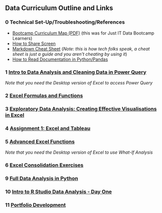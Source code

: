 ## Data Curriculum Outline and Links

### 0 Technical Set-Up/Troubleshooting/References
  - [Bootcamp Curriculum Map (PDF)](./Just_IT_Skills_Bootcamp_in_Data_Technician_Curriculum.pdf) (this was for Just IT Data Bootcamp Learners)
  - [How to Share Screen](./How_to_Share_Screen.md)
  - [Markdown Cheat Sheet](https://github.com/lifeparticle/Markdown-Cheatsheet) (*Note: this is how tech folks speak, a cheat sheet is just a guide and you aren't cheating by using it*)
  - [How to Read Documentation in Python/Pandas](https://learncodethehardway.com/blog/25-how-to-read-programmer-documentation/)
### 1 [Intro to Data Analysis and Cleaning Data in Power Query](./01%20Intro%20to%20Data%20Analysis%20and%20Excel) 
*Note that you need the Desktop version of Excel to access Power Query*
### 2 [Excel Formulas and Functions](./02%20Excel%20Formulas%20and%20Functions)
### 3 [Exploratory Data Analysis: Creating Effective Visualisations in Excel](./03%20Data%20Visualisations%20in%20Excel)
### 4 [Assignment 1: Excel and Tableau](./04%20Assignment1)
### 5 [Advanced Excel Functions](05%20Advanced_Excel_Functions)
*Note that you need the Desktop version of Excel to use What-If Analysis*
### 6 [Excel Consolidation Exercises](./06%20Excel_Consolidation_Exercises)
### 9 [Full Data Analysis in Python](./09%20Python%20Data%20Analysis)
### 10 [Intro to R Studio Data Analysis - Day One](./10%20R%20Studio%20Data%20Analysis)
### 11 [Portfolio Development](./11_Portfolio_Development)


